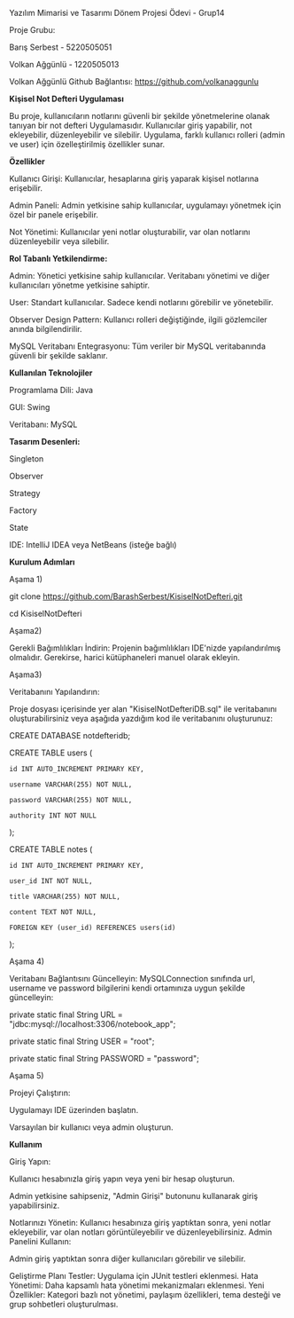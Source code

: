 Yazılım Mimarisi ve Tasarımı Dönem Projesi Ödevi - Grup14

Proje Grubu: 

Barış Serbest - 5220505051

Volkan Ağgünlü - 1220505013

Volkan Ağgünlü Github Bağlantısı: https://github.com/volkanaggunlu


**Kişisel Not Defteri Uygulaması**

Bu proje, kullanıcıların notlarını güvenli bir şekilde yönetmelerine olanak tanıyan bir not defteri Uygulamasıdır. Kullanıcılar giriş yapabilir, 
not ekleyebilir, düzenleyebilir ve silebilir. Uygulama, farklı kullanıcı rolleri (admin ve user) için özelleştirilmiş özellikler sunar.


**Özellikler**

Kullanıcı Girişi: Kullanıcılar, hesaplarına giriş yaparak kişisel notlarına erişebilir.

Admin Paneli: Admin yetkisine sahip kullanıcılar, uygulamayı yönetmek için özel bir panele erişebilir.

Not Yönetimi: Kullanıcılar yeni notlar oluşturabilir, var olan notlarını düzenleyebilir veya silebilir.


**Rol Tabanlı Yetkilendirme:**

Admin: Yönetici yetkisine sahip kullanıcılar. Veritabanı yönetimi ve diğer kullanıcıları yönetme yetkisine sahiptir.

User: Standart kullanıcılar. Sadece kendi notlarını görebilir ve yönetebilir.

Observer Design Pattern: Kullanıcı rolleri değiştiğinde, ilgili gözlemciler anında bilgilendirilir.

MySQL Veritabanı Entegrasyonu: Tüm veriler bir MySQL veritabanında güvenli bir şekilde saklanır.


**Kullanılan Teknolojiler**

Programlama Dili: Java

GUI: Swing

Veritabanı: MySQL


**Tasarım Desenleri:**

Singleton

Observer

Strategy

Factory

State

IDE: IntelliJ IDEA veya NetBeans (isteğe bağlı)


**Kurulum Adımları**

Aşama 1)

git clone https://github.com/BarashSerbest/KisiselNotDefteri.git

cd KisiselNotDefteri

Aşama2)

Gerekli Bağımlılıkları İndirin: Projenin bağımlılıkları IDE'nizde yapılandırılmış olmalıdır. Gerekirse, harici kütüphaneleri manuel olarak ekleyin.

Aşama3) 

Veritabanını Yapılandırın:

Proje dosyası içerisinde yer alan "KisiselNotDefteriDB.sql" ile veritabanını oluşturabilirsiniz veya aşağıda yazdığım kod ile veritabanını oluşturunuz: 

CREATE DATABASE notdefteridb;

CREATE TABLE users (

    id INT AUTO_INCREMENT PRIMARY KEY,
    
    username VARCHAR(255) NOT NULL,
    
    password VARCHAR(255) NOT NULL,
    
    authority INT NOT NULL
    
);


CREATE TABLE notes (

    id INT AUTO_INCREMENT PRIMARY KEY,
    
    user_id INT NOT NULL,
    
    title VARCHAR(255) NOT NULL,
    
    content TEXT NOT NULL,
    
    FOREIGN KEY (user_id) REFERENCES users(id)
    
);

Aşama 4) 

Veritabanı Bağlantısını Güncelleyin: MySQLConnection sınıfında url, username ve password bilgilerini kendi ortamınıza uygun şekilde güncelleyin:

private static final String URL = "jdbc:mysql://localhost:3306/notebook_app";

private static final String USER = "root";

private static final String PASSWORD = "password";

Aşama 5)

Projeyi Çalıştırın:

Uygulamayı IDE üzerinden başlatın.

Varsayılan bir kullanıcı veya admin oluşturun.


**Kullanım**

Giriş Yapın:

Kullanıcı hesabınızla giriş yapın veya yeni bir hesap oluşturun.

Admin yetkisine sahipseniz, "Admin Girişi" butonunu kullanarak giriş yapabilirsiniz.

Notlarınızı Yönetin:
Kullanıcı hesabınıza giriş yaptıktan sonra, yeni notlar ekleyebilir, var olan notları görüntüleyebilir ve düzenleyebilirsiniz.
Admin Panelini Kullanın:

Admin giriş yaptıktan sonra diğer kullanıcıları görebilir ve silebilir.

Geliştirme Planı
Testler: Uygulama için JUnit testleri eklenmesi.
Hata Yönetimi: Daha kapsamlı hata yönetimi mekanizmaları eklenmesi.
Yeni Özellikler: Kategori bazlı not yönetimi, paylaşım özellikleri, tema desteği ve grup sohbetleri oluşturulması.
